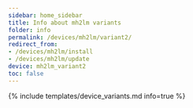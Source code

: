 ```yaml
---
sidebar: home_sidebar
title: Info about mh2lm variants
folder: info
permalink: /devices/mh2lm/variant2/
redirect_from:
- /devices/mh2lm/install
- /devices/mh2lm/update
device: mh2lm_variant2
toc: false
---
```

{% include templates/device_variants.md info=true %}
